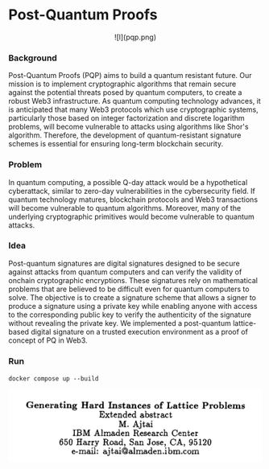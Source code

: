 # Post-Quantum Proofs


<div align="center">
  ![l](pqp.png)
</div>

### Background
Post-Quantum Proofs (PQP) aims to build a quantum resistant future. 
Our mission is to implement cryptographic algorithms that remain secure against the potential threats posed by quantum computers, to create a robust Web3 infrastructure. As quantum computing technology advances, it is anticipated that many Web3 protocols which use cryptographic systems, particularly those based on integer factorization and discrete logarithm problems, will become vulnerable to attacks using algorithms like Shor's algorithm. Therefore, the development of quantum-resistant signature schemes is essential for ensuring long-term blockchain security.

### Problem
In quantum computing, a possible Q-day attack would be a hypothetical cyberattack, similar to zero-day vulnerabilities in the cybersecurity field. If quantum technology matures, blockchain protocols and Web3 transactions will become vulnerable to quantum algorithms. Moreover, many of the underlying cryptographic primitives would become vulnerable to quantum attacks.

### Idea
Post-quantum signatures are digital signatures designed to be secure against attacks from quantum computers and can verify the validity of onchain cryptographic encryptions. These signatures rely on mathematical problems that are believed to be difficult even for quantum computers to solve. The objective is to create a signature scheme that allows a signer to produce a signature using a private key while enabling anyone with access to the corresponding public key to verify the authenticity of the signature without revealing the private key. We implemented a post-quantum lattice-based digital signature on a trusted execution environment as a proof of concept of PQ in Web3.

### Run
```
docker compose up --build
```


![l](ajtai.png)
